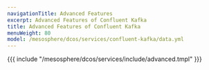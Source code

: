 ```yaml
---
navigationTitle: Advanced Features 
excerpt: Advanced Features of Confluent Kafka
title: Advanced Features of Confluent Kafka
menuWeight: 80
model: /mesosphere/dcos/services/confluent-kafka/data.yml
---
```


{{{ include "/mesosphere/dcos/services/include/advanced.tmpl" }}}
